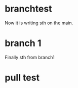 # branchtest

Now it is writing sth on the main.

# branch 1 

Finally sth from branch1 

# pull test
